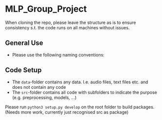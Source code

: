 # MLP_Group_Project

When cloning the repo, please leave the structure as is to ensure consistency s.t. the code runs on all machines without issues.

## General Use
- Please use the following naming conventions:

## Code Setup
- The <code>data</code>-folder contains any data. I.e. audio files, text files etc. and does not contain any code
- The <code>src</code>-folder contains all code with subfolders to indicate the purpose (e.g. preprocessing, models, ...)

Please run `python3 setup.py develop` on the root folder to build packages. (Needs more work, currently just recognised src as package)
